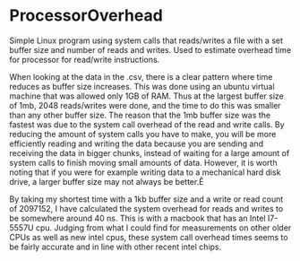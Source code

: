 # ProcessorOverhead
Simple Linux program using system calls that reads/writes a file with a set buffer size and number of reads and writes. Used to estimate overhead time for processor for read/write instructions.


When looking at the data in the .csv, there is a clear pattern where time reduces as buffer size increases. This was done using an ubuntu virtual machine that was allowed only 1GB of RAM. Thus at the largest buffer size of 1mb, 2048 reads/writes were done, and the time to do this was smaller than any other buffer size. The reason that the 1mb buffer size was the fastest was due to the system call overhead of the read and write calls. By reducing the amount of system calls you have to make, you will be more efficiently reading and writing the data because you are sending and receiving the data in bigger chunks, instead of waiting for a large amount of system calls to finish moving small amounts of data. However, it is worth noting that if you were for example writing data to a mechanical hard disk drive, a larger buffer size may not always be better.Ê

By taking my shortest time with a 1kb buffer size and a write or read count of 2097152, I have calculated the system overhead for reads and writes to be somewhere around 40 ns. This is with a macbook that has an Intel I7-5557U cpu. Judging from what I could find for measurements on other older CPUs as well as new intel cpus, these system call overhead times seems to be fairly accurate and in line with other recent intel chips.

